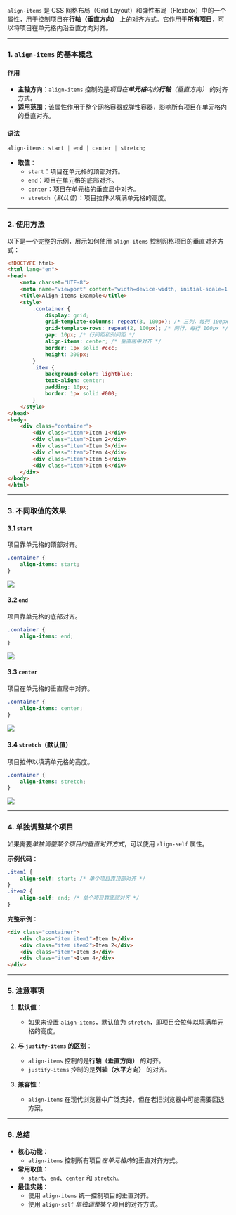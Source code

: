 `align-items` 是 CSS 网格布局（Grid Layout）和弹性布局（Flexbox）中的一个属性，用于控制项目在**行轴（垂直方向）** 上的对齐方式。它作用于**所有项目**，可以将项目在单元格内沿垂直方向对齐。

---

### 1. `align-items` 的基本概念

#### 作用
- **主轴方向**：`align-items` 控制的是*项目在**单元格**内的**行轴**（垂直方向）* 的对齐方式。
- **适用范围**：该属性作用于整个网格容器或弹性容器，影响所有项目在单元格内的垂直对齐。

#### 语法
```css
align-items: start | end | center | stretch;
```

- **取值**：
  - `start`：项目在单元格的顶部对齐。
  - `end`：项目在单元格的底部对齐。
  - `center`：项目在单元格的垂直居中对齐。
  - `stretch`（*默认值*）：项目拉伸以填满单元格的高度。

---

### 2. 使用方法

以下是一个完整的示例，展示如何使用 `align-items` 控制网格项目的垂直对齐方式：

```html
<!DOCTYPE html>
<html lang="en">
<head>
    <meta charset="UTF-8">
    <meta name="viewport" content="width=device-width, initial-scale=1.0">
    <title>Align-items Example</title>
    <style>
        .container {
            display: grid;
            grid-template-columns: repeat(3, 100px); /* 三列，每列 100px */
            grid-template-rows: repeat(2, 100px); /* 两行，每行 100px */
            gap: 10px; /* 行间距和列间距 */
            align-items: center; /* 垂直居中对齐 */
            border: 1px solid #ccc;
            height: 300px;
        }
        .item {
            background-color: lightblue;
            text-align: center;
            padding: 10px;
            border: 1px solid #000;
        }
    </style>
</head>
<body>
    <div class="container">
        <div class="item">Item 1</div>
        <div class="item">Item 2</div>
        <div class="item">Item 3</div>
        <div class="item">Item 4</div>
        <div class="item">Item 5</div>
        <div class="item">Item 6</div>
    </div>
</body>
</html>
```

---

### 3. 不同取值的效果

#### 3.1 `start`
项目靠单元格的顶部对齐。

```css
.container {
    align-items: start;
}
```

![](assets/排版-Grid-API/2023-09-19-19-06-13-image.png)

#### 3.2 `end`
项目靠单元格的底部对齐。

```css
.container {
    align-items: end;
}
```

![](assets/排版-Grid-API/2023-09-19-19-07-15-image.png)

#### 3.3 `center`
项目在单元格的垂直居中对齐。

```css
.container {
    align-items: center;
}
```

![](assets/排版-Grid-API/2023-09-19-19-07-45-image.png)

#### 3.4 `stretch`（默认值）
项目拉伸以填满单元格的高度。

```css
.container {
    align-items: stretch;
}
```

![](assets/排版-Grid-API/2023-09-19-19-08-17-image.png)

---

### 4. 单独调整某个项目
如果需要*单独调整某个项目的垂直对齐方式*，可以使用 `align-self` 属性。

**示例代码**：
```css
.item1 {
    align-self: start; /* 单个项目靠顶部对齐 */
}
.item2 {
    align-self: end; /* 单个项目靠底部对齐 */
}
```

**完整示例**：
```html
<div class="container">
    <div class="item item1">Item 1</div>
    <div class="item item2">Item 2</div>
    <div class="item">Item 3</div>
    <div class="item">Item 4</div>
</div>
```

---

### 5. 注意事项

1. **默认值**：
   - 如果未设置 `align-items`，默认值为 `stretch`，即项目会拉伸以填满单元格的高度。

2. **与 `justify-items` 的区别**：
   - `align-items` 控制的是**行轴（垂直方向）** 的对齐。
   - `justify-items` 控制的是**列轴（水平方向）** 的对齐。

3. **兼容性**：
   - `align-items` 在现代浏览器中广泛支持，但在老旧浏览器中可能需要回退方案。

---

### 6. 总结

- **核心功能**：
  - `align-items` 控制所有项目*在单元格内*的垂直对齐方式。
- **常用取值**：
  - `start`、`end`、`center` 和 `stretch`。
- **最佳实践**：
  - 使用 `align-items` 统一控制项目的垂直对齐。
  - 使用 `align-self` *单独调整*某个项目的对齐方式。
